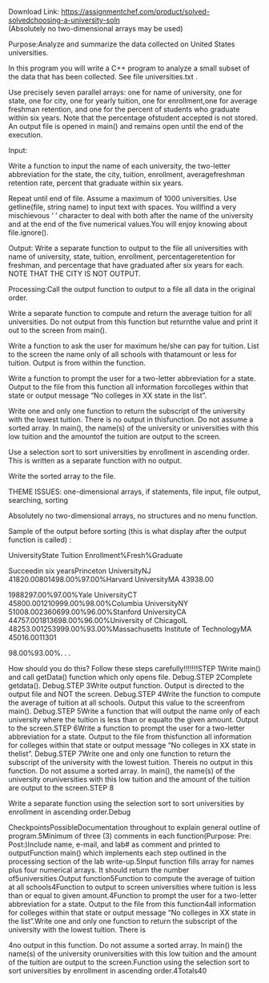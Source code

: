 Download Link: https://assignmentchef.com/product/solved-solvedchoosing-a-university-soln
<br>
(Absolutely no two-dimensional arrays may be used)

Purpose:Analyze and summarize the data collected on United States universities.

In this program you will write a C++ program to analyze a small subset of the data that has been collected. See file universities.txt .

Use precisely seven parallel arrays: one for name of university, one for state, one for city, one for yearly tuition, one for enrollment,one for average freshman retention, and one for the percent of students who graduate within six years. Note that the percentage ofstudent accepted is not stored. An output file is opened in main() and remains open until the end of the execution.

Input:

Write a function to input the name of each university, the two-letter abbreviation for the state, the city, tuition, enrollment, averagefreshman retention rate, percent that graduate within six years.

Repeat until end of file. Assume a maximum of 1000 universities. Use getline(file, string name) to input text with spaces. You willfind a very mischievous ‘
’ character to deal with both after the name of the university and at the end of the five numerical values.You will enjoy knowing about file.ignore().

Output: Write a separate function to output to the file all universities with name of university, state, tuition, enrollment, percentageretention for freshman, and percentage that have graduated after six years for each. NOTE THAT THE CITY IS NOT OUTPUT.

Processing:Call the output function to output to a file all data in the original order.

Write a separate function to compute and return the average tuition for all universities. Do not output from this function but returnthe value and print it out to the screen from main().

Write a function to ask the user for maximum he/she can pay for tuition. List to the screen the name only of all schools with thatamount or less for tuition. Output is from within the function.

Write a function to prompt the user for a two-letter abbreviation for a state. Output to the file from this function all information forcolleges within that state or output message “No colleges in XX state in the list”.

Write one and only one function to return the subscript of the university with the lowest tuition. There is no output in thisfunction. Do not assume a sorted array. In main(), the name(s) of the university or universities with this low tuition and the amountof the tuition are output to the screen.

Use a selection sort to sort universities by enrollment in ascending order. This is written as a separate function with no output.

Write the sorted array to the file.

THEME ISSUES: one-dimensional arrays, if statements, file input, file output, searching, sorting

Absolutely no two-dimensional arrays, no structures and no menu function.

Sample of the output before sorting (this is what display after the output function is called) :

UniversityState Tuition Enrollment%Fresh%Graduate

Succeedin six yearsPrinceton UniversityNJ 41820.00801498.00%97.00%Harvard UniversityMA 43938.00

1988297.00%97.00%Yale UniversityCT 45800.001210999.00%98.00%Columbia UniversityNY 51008.002360699.00%96.00%Stanford UniversityCA 44757.001813698.00%96.00%University of ChicagoIL 48253.001253999.00%93.00%Massachusetts Institute of TechnologyMA 45016.0011301

98.00%93.00%. . .

How should you do this? Follow these steps carefully!!!!!!!STEP 1Write main() and call getData() function which only opens file. Debug.STEP 2Complete getdata(). Debug.STEP 3Write output function. Output is directed to the output file and NOT the screen. Debug.STEP 4Write the function to compute the average of tuition at all schools. Output this value to the screenfrom main(). Debug.STEP 5Write a function that will output the name only of each university where the tuition is less than or equalto the given amount. Output to the screen.STEP 6Write a function to prompt the user for a two-letter abbreviation for a state. Output to the file from thisfunction all information for colleges within that state or output message “No colleges in XX state in thelist”. Debug.STEP 7Write one and only one function to return the subscript of the university with the lowest tuition. Thereis no output in this function. Do not assume a sorted array. In main(), the name(s) of the university oruniversities with this low tuition and the amount of the tuition are output to the screen.STEP 8

Write a separate function using the selection sort to sort universities by enrollment in ascending order.Debug

CheckpointsPossibleDocumentation throughout to explain general outline of program.5Minimum of three (3) comments in each function(Purpose: Pre: Post:)Include name, e-mail, and lab# as comment and printed to outputFunction main() which implements each step outlined in the processing section of the lab write-up.5Input function fills array for names plus four numerical arrays. It should return the number of5universities.Output function5Function to compute the average of tuition at all schools4Function to output to screen universities where tuition is less than or equal to given amount.4Function to prompt the user for a two-letter abbreviation for a state. Output to the file from this function4all information for colleges within that state or output message “No colleges in XX state in the list”.Write one and only one function to return the subscript of the university with the lowest tuition. There is

4no output in this function. Do not assume a sorted array. In main() the name(s) of the university oruniversities with this low tuition and the amount of the tuition are output to the screen.Function using the selection sort to sort universities by enrollment in ascending order.4Totals40